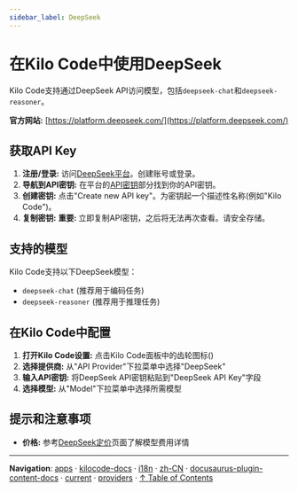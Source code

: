 ```yaml
---
sidebar_label: DeepSeek
---
```


# 在Kilo Code中使用DeepSeek

Kilo Code支持通过DeepSeek API访问模型，包括`deepseek-chat`和`deepseek-reasoner`。

**官方网站:** [https://platform.deepseek.com/](https://platform.deepseek.com/)

## 获取API Key

1. **注册/登录:** 访问[DeepSeek平台](https://platform.deepseek.com/)。创建账号或登录。
2. **导航到API密钥:** 在平台的[API密钥](https://platform.deepseek.com/api_keys)部分找到你的API密钥。
3. **创建密钥:** 点击"Create new API key"。为密钥起一个描述性名称(例如"Kilo Code")。
4. **复制密钥:** **重要:** 立即复制API密钥，之后将无法再次查看。请安全存储。

## 支持的模型

Kilo Code支持以下DeepSeek模型：

- `deepseek-chat` (推荐用于编码任务)
- `deepseek-reasoner` (推荐用于推理任务)

## 在Kilo Code中配置

1. **打开Kilo Code设置:** 点击Kilo Code面板中的齿轮图标(<Codicon name="gear" />)
2. **选择提供商:** 从"API Provider"下拉菜单中选择"DeepSeek"
3. **输入API密钥:** 将DeepSeek API密钥粘贴到"DeepSeek API Key"字段
4. **选择模型:** 从"Model"下拉菜单中选择所需模型

## 提示和注意事项

- **价格:** 参考[DeepSeek定价](https://api-docs.deepseek.com/quick_start/pricing/)页面了解模型费用详情

---

**Navigation**: [apps](../../../../../../../apps/) · [kilocode-docs](../../../../../../apps/kilocode-docs/) · [i18n](../../../../../apps/kilocode-docs/i18n/) · [zh-CN](../../../../apps/kilocode-docs/i18n/zh-CN/) · [docusaurus-plugin-content-docs](../../../apps/kilocode-docs/i18n/zh-CN/docusaurus-plugin-content-docs/) · [current](../../apps/kilocode-docs/i18n/zh-CN/docusaurus-plugin-content-docs/current/) · [providers](../apps/kilocode-docs/i18n/zh-CN/docusaurus-plugin-content-docs/current/providers/) · [↑ Table of Contents](#deepseek)
